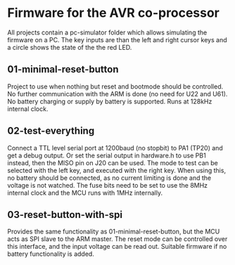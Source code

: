 # Firmware for the AVR co-processor #
All projects contain a pc-simulator folder which allows simulating the firmware on a PC.
The key inputs are than the left and right cursor keys and a circle shows the state of the the red LED.

## 01-minimal-reset-button ##
Project to use when nothing but reset and bootmode should be controlled.
No further communication with the ARM is done (no need for U22 and U61).
No battery charging or supply by battery is supported. Runs at 128kHz internal clock.

## 02-test-everything ##
Connect a TTL level serial port at 1200baud (no stopbit) to PA1 (TP20) and get a debug output.
Or set the serial output in hardware.h to use PB1 instead, then the MISO pin on J20 can be used.
The mode to test can be selected with the left key, and executed with the right key.
When using this, no battery should be connected, as no current limiting is done and
the voltage is not watched. The fuse bits need to be set to use the 8MHz internal clock
and the MCU runs with 1MHz internally.

## 03-reset-button-with-spi ##
Provides the same functionality as 01-minimal-reset-button, but the MCU acts as SPI slave to the ARM master.
The reset mode can be controlled over this interface, and the input voltage can be read out.
Suitable firmware if no battery functionality is added.

